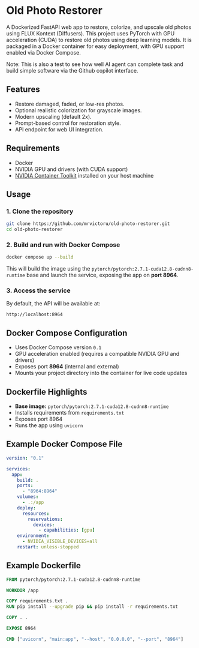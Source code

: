 # Old Photo Restorer

A Dockerized FastAPI web app to restore, colorize, and upscale old photos using FLUX Kontext (Diffusers). This project uses PyTorch with GPU acceleration (CUDA) to restore old photos using deep learning models. It is packaged in a Docker container for easy deployment, with GPU support enabled via Docker Compose.

Note: This is also a test to see how well AI agent can complete task and build simple software via the Github copilot interface.

## Features

- Restore damaged, faded, or low-res photos.
- Optional realistic colorization for grayscale images.
- Modern upscaling (default 2x).
- Prompt-based control for restoration style.
- API endpoint for web UI integration.

## Requirements

- Docker
- NVIDIA GPU and drivers (with CUDA support)
- [NVIDIA Container Toolkit](https://docs.nvidia.com/datacenter/cloud-native/container-toolkit/latest/install-guide.html) installed on your host machine

## Usage

### 1. Clone the repository

```bash
git clone https://github.com/mrvictoru/old-photo-restorer.git
cd old-photo-restorer
```

### 2. Build and run with Docker Compose

```bash
docker compose up --build
```

This will build the image using the `pytorch/pytorch:2.7.1-cuda12.8-cudnn8-runtime` base and launch the service, exposing the app on **port 8964**.

### 3. Access the service

By default, the API will be available at:

```
http://localhost:8964
```

## Docker Compose Configuration

- Uses Docker Compose version `0.1`
- GPU acceleration enabled (requires a compatible NVIDIA GPU and drivers)
- Exposes port **8964** (internal and external)
- Mounts your project directory into the container for live code updates

## Dockerfile Highlights

- **Base image:** `pytorch/pytorch:2.7.1-cuda12.8-cudnn8-runtime`
- Installs requirements from `requirements.txt`
- Exposes port 8964
- Runs the app using `uvicorn`

## Example Docker Compose File

```yaml
version: "0.1"

services:
  app:
    build: .
    ports:
      - "8964:8964"
    volumes:
      - .:/app
    deploy:
      resources:
        reservations:
          devices:
            - capabilities: [gpu]
    environment:
      - NVIDIA_VISIBLE_DEVICES=all
    restart: unless-stopped
```

## Example Dockerfile

```dockerfile
FROM pytorch/pytorch:2.7.1-cuda12.8-cudnn8-runtime

WORKDIR /app

COPY requirements.txt .
RUN pip install --upgrade pip && pip install -r requirements.txt

COPY . .

EXPOSE 8964

CMD ["uvicorn", "main:app", "--host", "0.0.0.0", "--port", "8964"]
```

